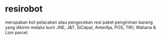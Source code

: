 # resirobot
merupakan bot pelacakan atau pengecekan resi paket pengiriman barang yang dikirim melalui kurir JNE, J&amp;T, SiCepat, AnterAja, POS, TIKI, Wahana &amp; Lion parcel.
